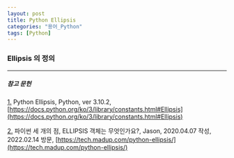 ```yaml
---
layout: post
title: Python Ellipsis
categories: "용어_Python"
tags: [Python]
---
```


### Ellipsis 의 정의



---

##### 참고 문헌

<a href="#footnote_1_2" name="footnote_1_1">1.</a> Python Ellipsis, Python, ver 3.10.2,[https://docs.python.org/ko/3/library/constants.html#Ellipsis](https://docs.python.org/ko/3/library/constants.html#Ellipsis)

<a href="#footnote_2_2" name="footnote_2_1">2.</a> 파이썬 세 개의 점, ELLIPSIS 객체는 무엇인가요?, Jason, 2020.04.07 작성, 2022.02.14 방문, [https://tech.madup.com/python-ellipsis/](https://tech.madup.com/python-ellipsis/)